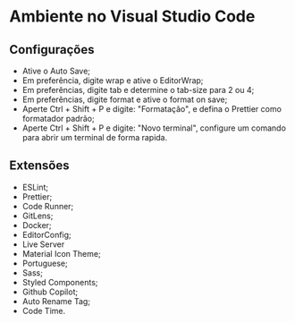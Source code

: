 # Ambiente no Visual Studio Code

## Configurações
- Ative o Auto Save;
- Em preferência, digite wrap e ative o EditorWrap;
- Em preferências, digite tab e determine o tab-size para 2 ou 4;
- Em preferências, digite format e ative o format on save;
- Aperte Ctrl + Shift + P e digite: "Formatação", e defina o Prettier como formatador padrão;
- Aperte Ctrl + Shift + P e digite: "Novo terminal", configure um comando para abrir um terminal de forma rapida.

## Extensões
- ESLint;
- Prettier;
- Code Runner;
- GitLens;
- Docker;
- EditorConfig;
- Live Server
- Material Icon Theme;
- Portuguese;
- Sass;
- Styled Components;
- Github Copilot;
- Auto Rename Tag;
- Code Time.